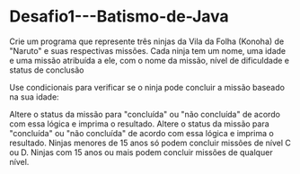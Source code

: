# Desafio1---Batismo-de-Java

Crie um programa que represente três ninjas da Vila da Folha (Konoha) de "Naruto" e suas respectivas missões.
Cada ninja tem um nome, uma idade e uma missão atribuída a ele, com o nome da missão, nível de dificuldade e status de conclusão

Use condicionais para verificar se o ninja pode concluir a missão baseado na sua idade:

Altere o status da missão para "concluída" ou "não concluída" de acordo com essa lógica e imprima o resultado.
Altere o status da missão para "concluída" ou "não concluída" de acordo com essa lógica e imprima o resultado.
Ninjas menores de 15 anos só podem concluir missões de nível C ou D. Ninjas com 15 anos ou mais podem concluir missões de qualquer nível.
